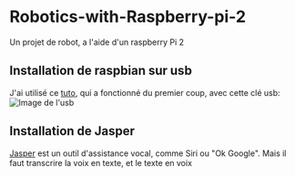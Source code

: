 # Robotics-with-Raspberry-pi-2
Un projet de robot, a l'aide d'un raspberry Pi 2

## Installation de raspbian sur usb
J'ai utilisé ce [tuto](http://raspipress.com/2013/05/install-and-run-raspbian-from-a-usb-flash-drive/), qui a fonctionné du premier coup, avec cette clé usb:
![Image de l'usb](http://ecx.images-amazon.com/images/I/41hHsY5u-ZL.jpg)


## Installation de Jasper
[Jasper](http://jasperproject.github.io/) est un outil d'assistance vocal, comme Siri ou "Ok Google".
Mais il faut transcrire la voix en texte, et le texte en voix
